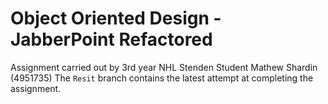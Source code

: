 # Object Oriented Design - JabberPoint Refactored
Assignment carried out by 3rd year NHL Stenden Student Mathew Shardin (4951735)
The `Resit` branch contains the latest attempt at completing the assignment.